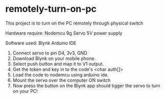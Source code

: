 # remotely-turn-on-pc

This project is to turn on the PC remotely through physical switch

Hardware require:
Nodemcu
9g Servo
5V power supply

Software used:
Blynk
Arduino IDE

1. Connect servo to pin D4, 3v3, GND
2. Download Blynk on your mobile phone.
3. Select push button and map it to V1 output.
4. Get the token and key in to the code's <char auth[]>
5. Load the code to nodemcu using arduino ide.
6. Mount the servo over the computer ON switch
7. Now press the button on the Blynk app should tigger the servo to turn on your PC!
